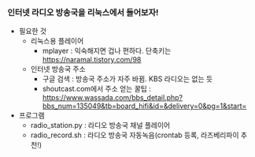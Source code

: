 ### 인터넷 라디오 방송국을 리눅스에서 들어보자! 

- 필요한 것
  - 리눅스용 플레이어 
    - mplayer : 익숙해지면 겁나 편하다. 단축키는 https://naramal.tistory.com/98
  - 인터넷 방송국 주소 
    - 구글 검색 : 방송국 주소가 자주 바뀜. KBS 라디오는 없는 듯
    - shoutcast.com에서 주소 얻는 꿀팁 : https://www.wassada.com/bbs_detail.php?bbs_num=135049&tb=board_hifi&id=&delivery=0&pg=1&start=
- 프로그램
  - radio_station.py : 라디오 방송국 채널 플레이어
  - radio_record.sh : 라디오 방송국 자동녹음(crontab 등록, 라즈베리파이 추천!)
